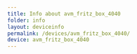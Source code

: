 ```yaml
---
title: Info about avm_fritz_box_4040
folder: info
layout: deviceinfo
permalink: /devices/avm_fritz_box_4040/
device: avm_fritz_box_4040
---
```

